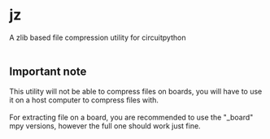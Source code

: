 # jz
A zlib based file compression utility for circuitpython
<br /><br />

## Important note

This utility will not be able to compress files on boards, you will have to use it on a host computer to compress files with.<br />
<br />
For extracting file on a board, you are recommended to use the "_board" mpy versions, however the full one should work just fine.
